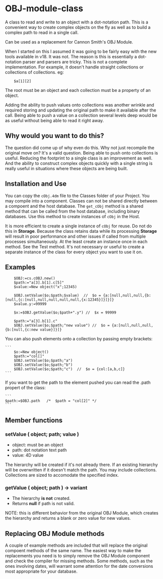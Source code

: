 # OBJ-module-class
A class to read and write to an object with a dot-notation path. This is a convenient way to create complex objects on the fly as well as to build a complex path to read in a single call.

Can be used as a replacement for Cannon Smith's OBJ Module.

When I started on this I assumed it was going to be fairly easy with the new tools available in v18. It was not. The reason is this is essentially a dot-notation parser and parsers are tricky. This is not a complete implementation. For example, it doesn't handle straight collections or collections of collections. eg:
```
	$a[1][2]
```
The root must be an object and each collection must be a property of an object.

Adding the ability to push values onto collections was another wrinkle and required storing and updating the original path to make it available after the call. Being able to push a value on a collection several levels deep would be as useful without being able to read it right away.

## Why would you want to do this?
The question did come up of why even do this. Why not just recompile the original move on? It's a valid question. Being able to push onto collections is useful. Reducing the footprint to a single class is an improvement as well. And the ability to construct complex objects quickly with a single string is really useful in situations where these objects are being built.

## Installation and Use
You can copy the `cObj.4dm` file to the Classes folder of your Project.
You may compile into a component. Classes can not be shared directly between a compoent and the host database. The `get_cObj` method is a shared method that can be called from the host database, including binary databases. Use this method to create instances of `cObj` in the Host.

It is more efficient to create a single instance of `cObj` for reuse. Do not do this in **Storage**. Because the class retains data while its processing **Storage** will result in poor performance and other issues if called from multiple processes simultaneously. At the least create an instance once in each method. See the Test method. It's not necessary or useful to create a separate instance of the class for every object you want to use it on.

## Examples
```
	$OBJ:=cs.cOBJ.new()
	$path:="a[3].b[1].c[5]"
	$value:=New object("x";12345)

	$OBJ.setValue($o;$path;$value)  //  $o = {a:[null,null,null,{b:[null,{c:[null,null,null,null,null,{x:12345}]}]}]}
	$value.y:=99999

	$x:=$OBJ.getValue($o;$path+".y") //  $x = 99999

	$path:="a[3].b[1].c"
	$OBJ.setValue($o;$path;"new value") //  $o = {a:[null,null,null,{b:[null,{c:new value}]}]}
  ```

You can also push elements onto a collection by passing empty brackets:

	```
		$o:=New object()
		$path:="col[]"
		$OBJ.setValue($o;$path;"a")
		$OBJ.setValue($o;$path;"b")
		$OBJ.setValue($o;$path;"c")  //  $o = {col:[a,b,c]}
	```

If you want to get the path to the element pushed you can read the .path propert of the class:

	```
	$path:=$OBJ.path   /*  $path = "col[2]"	*/
	```

## Member functions
### setValue ( object; path; value )

  - object: must be an object
  - path: dot notation text path
  - value: 4D value

 The hierarchy will be created if it's not already there. If an existing hierarchy will be overwritten if it doesn't match the path.
 You may include collections. Collections are sized to accomodate the specified index.

 ### getValue ( object; path ) -> variant

 - The hierarchy **is not** created.
 - Returns **null** if path is not valid.

 NOTE: this is different behavior from the original OBJ Module, which creates the hierarchy and returns a blank or zero value for new values.

## Replacing OBJ Module methods
A couple of example methods are included that will replace the original compoent methods of the same name. The easiest way to make the replacements you need is to simply remove the OBJ Module component and check the compiler for missing methods. Some methods, such as the ones involving dates, will warrant some attention for the date conversions most appropriate for your database.
